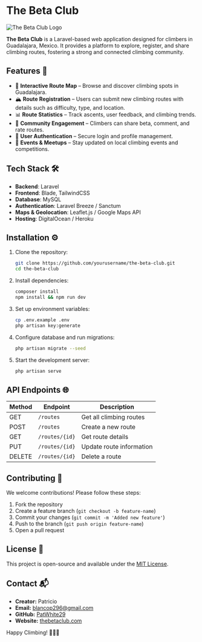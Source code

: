 # The Beta Club

![The Beta Club Logo](https://.com)

**The Beta Club** is a Laravel-based web application designed for climbers in Guadalajara, Mexico. It provides a platform to explore, register, and share climbing routes, fostering a strong and connected climbing community.

## Features 🚀
- 📍 **Interactive Route Map** – Browse and discover climbing spots in Guadalajara.
- 🏔 **Route Registration** – Users can submit new climbing routes with details such as difficulty, type, and location.
- 📊 **Route Statistics** – Track ascents, user feedback, and climbing trends.
- 👥 **Community Engagement** – Climbers can share beta, comment, and rate routes.
- 🔐 **User Authentication** – Secure login and profile management.
- 📅 **Events & Meetups** – Stay updated on local climbing events and competitions.

## Tech Stack 🛠️
- **Backend**: Laravel
- **Frontend**: Blade, TailwindCSS
- **Database**: MySQL
- **Authentication**: Laravel Breeze / Sanctum
- **Maps & Geolocation**: Leaflet.js / Google Maps API
- **Hosting**: DigitalOcean / Heroku

## Installation ⚙️

1. Clone the repository:
   ```sh
   git clone https://github.com/yourusername/the-beta-club.git
   cd the-beta-club
   ```
2. Install dependencies:
   ```sh
   composer install
   npm install && npm run dev
   ```
3. Set up environment variables:
   ```sh
   cp .env.example .env
   php artisan key:generate
   ```
4. Configure database and run migrations:
   ```sh
   php artisan migrate --seed
   ```
5. Start the development server:
   ```sh
   php artisan serve
   ```

## API Endpoints 🌐
| Method | Endpoint | Description |
|--------|----------|-------------|
| GET | `/routes` | Get all climbing routes |
| POST | `/routes` | Create a new route |
| GET | `/routes/{id}` | Get route details |
| PUT | `/routes/{id}` | Update route information |
| DELETE | `/routes/{id}` | Delete a route |

## Contributing 🤝
We welcome contributions! Please follow these steps:
1. Fork the repository
2. Create a feature branch (`git checkout -b feature-name`)
3. Commit your changes (`git commit -m 'Added new feature'`)
4. Push to the branch (`git push origin feature-name`)
5. Open a pull request

## License 📜
This project is open-source and available under the [MIT License](LICENSE).

## Contact 📬
- **Creator:** Patricio
- **Email:** blancop296@gmail.com
- **GitHub:** [PatWhite29](https://github.com/PatWhite29)
- **Website:** [thebetaclub.com](https://thebetaclub.com)

Happy Climbing! 🧗‍♂️🔥
